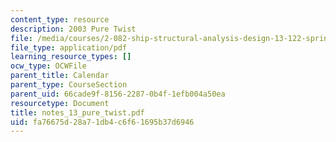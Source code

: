 ```yaml
---
content_type: resource
description: 2003 Pure Twist
file: /media/courses/2-082-ship-structural-analysis-design-13-122-spring-2003/fa76675d28a71db4c6f61695b37d6946_notes_13_pure_twist.pdf
file_type: application/pdf
learning_resource_types: []
ocw_type: OCWFile
parent_title: Calendar
parent_type: CourseSection
parent_uid: 66cade9f-8156-2287-0b4f-1efb004a50ea
resourcetype: Document
title: notes_13_pure_twist.pdf
uid: fa76675d-28a7-1db4-c6f6-1695b37d6946
---
```

